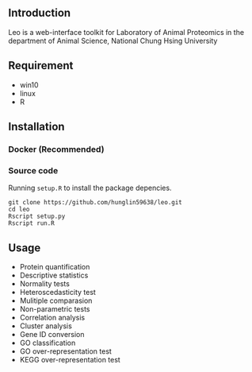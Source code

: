 ## Introduction
Leo is a web-interface toolkit for Laboratory of Animal Proteomics in the department of Animal Science, National Chung Hsing University

## Requirement
+ win10
+ linux
+ R

## Installation
### Docker (Recommended)
### Source code
Running `setup.R` to install the package depencies.
```
git clone https://github.com/hunglin59638/leo.git
cd leo
Rscript setup.py
Rscript run.R
```  

## Usage
+ Protein quantification
+ Descriptive statistics
+ Normality tests
+ Heteroscedasticity test 
+ Mulitiple comparasion
+ Non-parametric tests
+ Correlation analysis
+ Cluster analysis
+ Gene ID conversion
+ GO classification
+ GO over-representation test
+ KEGG over-representation test
